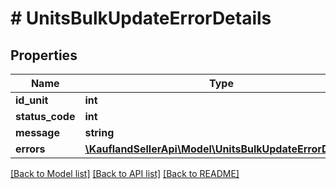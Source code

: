 # # UnitsBulkUpdateErrorDetails

## Properties

Name | Type | Description | Notes
------------ | ------------- | ------------- | -------------
**id_unit** | **int** |  |
**status_code** | **int** |  |
**message** | **string** |  |
**errors** | [**\KauflandSellerApi\Model\UnitsBulkUpdateErrorDetail[]**](UnitsBulkUpdateErrorDetail.md) |  |

[[Back to Model list]](../../README.md#models) [[Back to API list]](../../README.md#endpoints) [[Back to README]](../../README.md)
